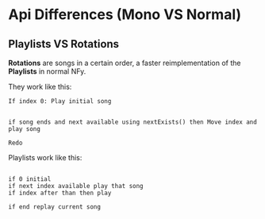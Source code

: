 # Api Differences (Mono VS Normal)

## Playlists VS Rotations

**Rotations** are songs in a certain order, a faster reimplementation of the **Playlists** in normal NFy.

They work like this:

```
If index 0: Play initial song


if song ends and next available using nextExists() then Move index and play song

Redo
```

Playlists work like this:

```

if 0 initial
if next index available play that song
if index after than then play

if end replay current song

```

## 